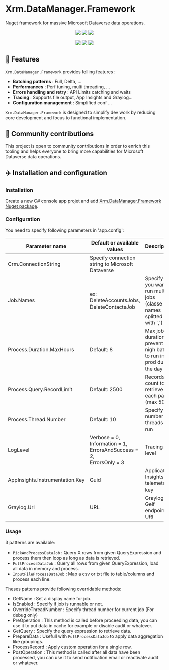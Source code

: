 # Xrm.DataManager.Framework

Nuget framework for massive Microsoft Dataverse data operations.

<p align="center">
    <a href="#repolicense" alt="Repository License">
        <img src="https://img.shields.io/github/license/AymericM78/PowerDataOps?color=yellow&label=License" /></a>
    <a href="#openissues" alt="Open Issues">
        <img src="https://img.shields.io/github/issues-raw/AymericM78/PowerDataOps?label=Open%20Issues" /></a>
    <a href="#openpr" alt="Open Pull Requests">
        <img src="https://img.shields.io/github/issues-pr-raw/AymericM78/PowerDataOps?label=Open%20Pull%20Requests" /></a>
</p>

<p align="center">
    <a href="#watchers" alt="Watchers">
        <img src="https://img.shields.io/github/watchers/AymericM78/PowerDataOps?style=social" /></a>
    <a href="#forks" alt="Forks">
        <img src="https://img.shields.io/github/forks/AymericM78/PowerDataOps?style=social" /></a>
    <a href="#stars" alt="Stars">
        <img src="https://img.shields.io/github/stars/AymericM78/PowerDataOps?style=social" /></a>
</p>

## 🚀 Features

`Xrm.DataManager.Framework` provides folling features :

- **Batching patterns** : Full, Delta, ...
- **Performances** : Perf tuning, multi threading, ...
- **Errors handling and retry** : API Limits catching and waits
- **Tracing** : Supports file output, App Insights and Graylog...
- **Configuration management** : Simplified conf ...

`Xrm.DataManager.Framework` is designed to simplify dev work by reducing core development and focus to functional implementation.

## 👐 Community contributions

This project is open to community contributions in order to enrich this tooling and helps everyone to bring more capabilities for Microsoft Dataverse data operations.

## ✈️ Installation and configuration

### Installation

Create a new C# console app projet and add [Xrm.DataManager.Framework Nuget package](https://www.nuget.org/packages/Xrm.DataManager.Framework/).

### Configuration

You need to specify following parameters in 'app.config':

Parameter name|Default or available values|Description
--------------|---------------------------|-----------
Crm.ConnectionString|Specify connection string to Microsoft Dataverse
Job.Names|ex: DeleteAccountsJobs, DeleteContactsJob|Specify if you want to run multiple jobs (classe names splitted with ',')
Process.Duration.MaxHours|Default: 8|Max job duration, to prevent nigh batch to run in prod during the day
Process.Query.RecordLimit|Default: 2500|Records count to retrieve for each page (max 5000)
Process.Thread.Number|Default: 10|Specify the number of threads to run
LogLevel|Verbose = 0,<br/>Information = 1,<br/>ErrorsAndSuccess = 2,<br/>ErrorsOnly = 3|Tracing level
AppInsights.Instrumentation.Key|Guid|Application Insights telemetry key
Graylog.Url|URL|Graylog Gelf endpoint URI

### Usage

3 patterns are available:

- `PickAndProcessDataJob` : Query X rows from given QueryExpression and process them then loop as long as data is retrieved.
- `FullProcessDataJob` : Query all rows from given QueryExpression, load all data in memory and process.
- `InputFileProcessDataJob` : Map a csv or txt file to table/columns and process each line.

Theses patterns provide following overridable methods:

- GetName : Set a display name for job.
- IsEnabled : Specify if job is runnable or not.
- OverrideThreadNumber : Specify thread number for current job (For debug only)
- PreOperation : This method is called before proceeding data, you can use it to put data in cache for example or disable audit or whatever.
- GetQuery : Specify the query expression to retrieve data.
- PrepareData : Usefull with `FullProcessDataJob` to apply data aggregation like groupings.
- ProcessRecord : Apply custom operation for a single row.
- PostOperation : This method is called after all data have been processed, you can use it to send notification email or reactivate audit or whatever.





